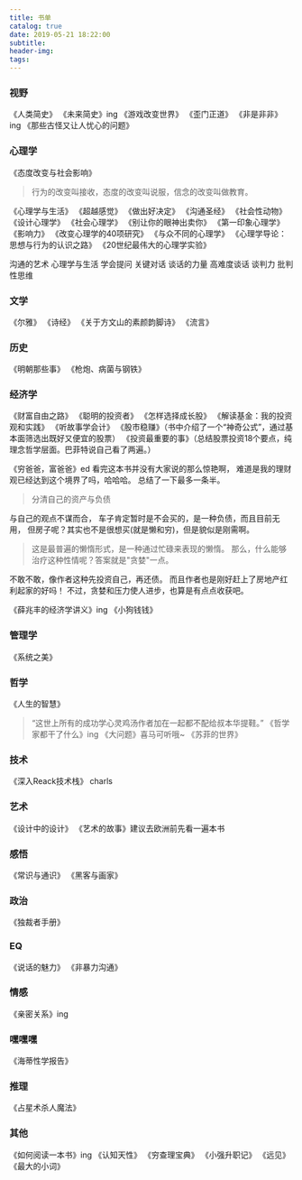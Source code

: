 ```yaml
---
title: 书单
catalog: true
date: 2019-05-21 18:22:00
subtitle:
header-img:
tags:
---
```


### 视野
《人类简史》
《未来简史》ing
《游戏改变世界》
《歪门正道》
《非是非非》ing
《那些古怪又让人忧心的问题》

### 心理学
《态度改变与社会影响》
>行为的改变叫接收，态度的改变叫说服，信念的改变叫做教育。

《心理学与生活》
《超越感觉》
《做出好决定》
《沟通圣经》
《社会性动物》
《设计心理学》
《社会心理学》
《别让你的眼神出卖你》
《第一印象心理学》
《影响力》
《改变心理学的40项研究》
《与众不同的心理学》
《心理学导论：思想与行为的认识之路》
《20世纪最伟大的心理学实验》

沟通的艺术
心理学与生活
学会提问
关键对话
谈话的力量
高难度谈话
谈判力
批判性思维

### 文学
《尔雅》
《诗经》
《关于方文山的素颜韵脚诗》
《流言》

### 历史
《明朝那些事》
《枪炮、病菌与钢铁》

### 经济学
《财富自由之路》
《聪明的投资者》
《怎样选择成长股》
《解读基金：我的投资观和实践》
《听故事学会计》
《股市稳赚》（书中介绍了一个“神奇公式”，通过基本面筛选出既好又便宜的股票）
《投资最重要的事》（总结股票投资18个要点，纯理念哲学层面。巴菲特说自己看了两遍。）

《穷爸爸，富爸爸》ed
看完这本书并没有大家说的那么惊艳啊，
难道是我的理财观已经达到这个境界了吗，哈哈哈。
总结了一下最多一条半。

>分清自己的资产与负债

与自己的观点不谋而合，
车子肯定暂时是不会买的，是一种负债，而且目前无用，
但房子呢？其实也不是很想买(就是懒和穷)，但是貌似是刚需啊。

>这是最普遍的懒惰形式，是一种通过忙碌来表现的懒惰。
>那么，什么能够治疗这种性情呢？答案就是"贪婪"一点。

不敢不敢，像作者这种先投资自己，再还债。
而且作者也是刚好赶上了房地产红利起家的好吗！
不过，贪婪和压力使人进步，也算是有点点收获吧。

《薛兆丰的经济学讲义》ing
《小狗钱钱》
<span style="display:none">
    《股市真规则》
    《巴菲特的护城河》（分成四种类型进行系统性阐述。最好和上一本结合起来读。）
</span>

### 管理学
《系统之美》

### 哲学
《人生的智慧》
>“这世上所有的成功学心灵鸡汤作者加在一起都不配给叔本华提鞋。”
《哲学家都干了什么》ing
《大问题》喜马可听哦~
《苏菲的世界》

### 技术
《深入Reack技术栈》
charls

### 艺术
《设计中的设计》
《艺术的故事》建议去欧洲前先看一遍本书

### 感悟
《常识与通识》
《黑客与画家》

### 政治
《独裁者手册》

### EQ
《说话的魅力》
《非暴力沟通》

### 情感
《亲密关系》ing

### 嘿嘿嘿
《海蒂性学报告》

### 推理
《占星术杀人魔法》

### 其他
《如何阅读一本书》ing
《认知天性》
《穷查理宝典》
《小强升职记》
《远见》
《最大的小词》
